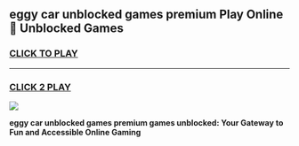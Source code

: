 
## eggy car unblocked games premium Play Online 👋 Unblocked Games
<h3>
<a href="https://premium.freeplayer.one?title=eggy_car_unblocked_games_premium&ref=19F">CLICK TO PLAY</a></h3>
<hr>

<h3>
<a href="https://premium.freeplayer.one?title=eggy_car_unblocked_games_premium&ref=19F">CLICK 2 PLAY</a>
  
</h3>

<a href="https://premium.freeplayer.one?title=eggy_car_unblocked_games_premium&ref=19F"><img src="https://clearcache.store/games.png"></a>


**eggy car unblocked games premium games unblocked: Your Gateway to Fun and Accessible Online Gaming**
